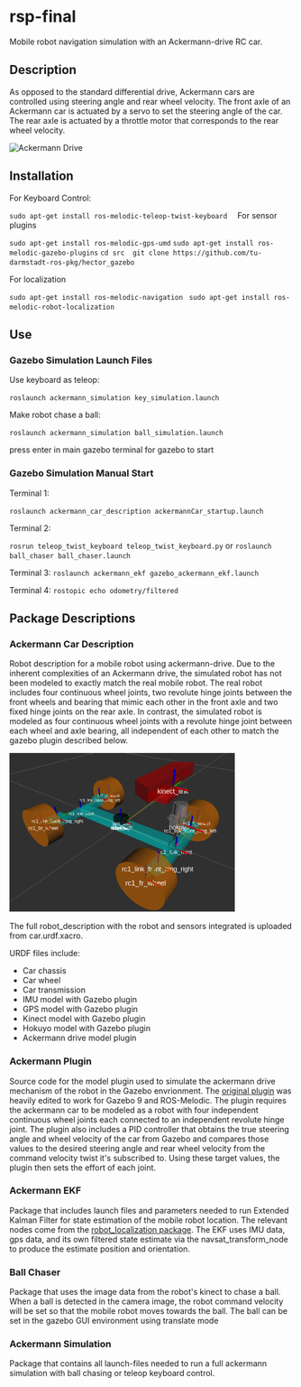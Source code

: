 # rsp-final
Mobile robot navigation simulation with an Ackermann-drive RC car. 

## Description
As opposed to the standard differential drive, Ackermann cars are controlled using steering angle and rear wheel velocity. The front axle of an Ackermann car is actuated by a servo to set the steering angle of the car. The rear axle is actuated by a throttle motor that corresponds to the rear wheel velocity. 

<img src="https://www.researchgate.net/profile/Jiri-Krejsa/publication/224184352/figure/fig2/AS:302837121732616@1449213404660/Ackermann-steering-principle.png" alt="Ackermann Drive" width="400"/>


## Installation
For Keyboard Control:

`sudo apt-get install ros-melodic-teleop-twist-keyboard 
`
For sensor plugins

`sudo apt-get install ros-melodic-gps-umd`
`sudo apt-get install ros-melodic-gazebo-plugins`
`cd src 
git clone https://github.com/tu-darmstadt-ros-pkg/hector_gazebo `

For localization

`sudo apt-get install ros-melodic-navigation `
`sudo apt-get install ros-melodic-robot-localization `

## Use 

### Gazebo Simulation Launch Files
Use keyboard as teleop:

`roslaunch ackermann_simulation key_simulation.launch`

Make robot chase a ball:

`roslaunch ackermann_simulation ball_simulation.launch`

press enter in main gazebo terminal for gazebo to start

### Gazebo Simulation Manual Start

Terminal 1:

``roslaunch ackermann_car_description ackermannCar_startup.launch``

Terminal 2:

``rosrun teleop_twist_keyboard teleop_twist_keyboard.py``
or 
`roslaunch ball_chaser ball_chaser.launch`

Terminal 3:
`roslaunch ackermann_ekf gazebo_ackermann_ekf.launch`

Terminal 4:
`rostopic echo odometry/filtered`

## Package Descriptions
### Ackermann Car Description
Robot description for a mobile robot using ackermann-drive. Due to the inherent complexities of an Ackermann drive, the simulated robot has not been modeled to exactly match the real mobile robot. The real robot includes four continuous wheel joints, two revolute hinge joints between the front wheels and bearing that mimic each other in the front axle and two fixed hinge joints on the rear axle. In contrast, the simulated robot is modeled as four continuous wheel joints with a revolute hinge joint between each wheel and axle bearing, all independent of each other to match the gazebo plugin described below. 

<img src="https://github.com/riddhi6/rsp-final/blob/main/docfiles/cartf.png" alt="Car in Rviz" width="400"/>

The full robot_description with the robot and sensors integrated is uploaded from car.urdf.xacro. 

URDF files include:
* Car chassis
* Car wheel
* Car transmission
* IMU model with Gazebo plugin
* GPS model with Gazebo plugin
* Kinect model with Gazebo plugin
* Hokuyo model with Gazebo plugin
* Ackermann drive model plugin


### Ackermann Plugin
Source code for the model plugin used to simulate the ackermann drive mechanism of the robot in the Gazebo envrionment. The [original plugin](https://github.com/froohoo/ackermansteer) was heavily edited to work for Gazebo 9 and ROS-Melodic. The plugin requires the ackermann car to be modeled as a robot with four independent continuous wheel joints each connected to an independent revolute hinge joint. The plugin also includes a PID controller that obtains the true steering angle and wheel velocity of the car from Gazebo and compares those values to the desired steering angle and rear wheel velocity from the command velocity twist it's subscribed to. Using these target values, the plugin then sets the effort of each joint.

### Ackermann EKF 
Package that includes launch files and parameters needed to run Extended Kalman Filter for state estimation of the mobile robot location. The relevant nodes come from the [robot_localization package](http://wiki.ros.org/robot_localization). The EKF uses IMU data, gps data, and its own filtered state estimate via the navsat_transform_node to produce the estimate position and orientation. 

### Ball Chaser
Package that uses the image data from the robot's kinect to chase a ball. When a ball is detected in the camera image, the robot command velocity will be set so that the mobile robot moves towards the ball. The ball can be set in the gazebo GUI environment using translate mode 

### Ackermann Simulation
Package that contains all launch-files needed to run a full ackermann simulation with ball chasing or teleop keyboard control. 

 
